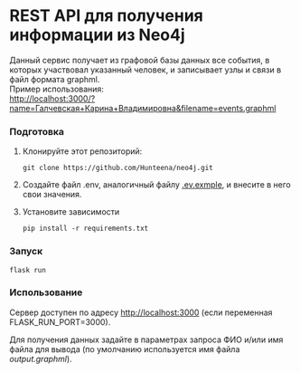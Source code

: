 # REST API для получения информации из Neo4j

Данный сервис получает из графовой базы данных все события, 
в которых участвовал указанный человек, 
и записывает узлы и связи в файл формата graphml.  
Пример использования:   
[http://localhost:3000/?name=Галчевская+Карина+Владимировна&filename=events.graphml](http://localhost:3000/?name=Галчевская+Карина+Владимировна&filename=events.graphml)


### Подготовка
1. Клонируйте этот репозиторий:
    ```shell
    git clone https://github.com/Hunteena/neo4j.git
    ```
2. Создайте файл .env, аналогичный файлу [.ev.exmple](.env.example), и внесите в него свои значения.   

3. Установите зависимости
    ```shell
    pip install -r requirements.txt
    ```

### Запуск
```shell
flask run
```

### Использование
Сервер доступен по адресу [http://localhost:3000](http://localhost:3000) 
(если переменная FLASK_RUN_PORT=3000).

Для получения данных задайте в параметрах запроса ФИО 
и/или имя файла для вывода (по умолчанию используется имя файла _output.graphml_).
